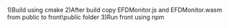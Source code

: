 1)Build using cmake
2)After build copy EFDMonitor.js and EFDMonitor.wasm from public to front\public folder
3)Run front using npm